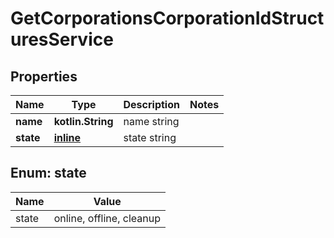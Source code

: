 
# GetCorporationsCorporationIdStructuresService

## Properties
Name | Type | Description | Notes
------------ | ------------- | ------------- | -------------
**name** | **kotlin.String** | name string | 
**state** | [**inline**](#StateEnum) | state string | 


<a name="StateEnum"></a>
## Enum: state
Name | Value
---- | -----
state | online, offline, cleanup



